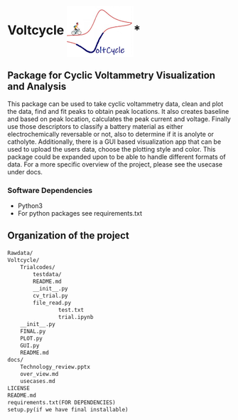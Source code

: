 # Voltcycle  <img align="center" src="images/Logo.png" width="150">* 
## Package for Cyclic Voltammetry Visualization and Analysis
This package can be used to take cyclic voltammetry data, clean and plot the data, find and fit peaks to obtain peak locations. It also creates baseline and based on peak location, calculates the peak current and voltage. Finally use those descriptors to classify a battery material as either electrochemically reversable or not, also to determine if it is anolyte or catholyte. Additionally, there is a GUI based visualization app that can be used to upload the users data, choose the plotting style and color. This package could be expanded upon to be able to handle different formats of data. For a more specific overview of the project, please see the usecase under docs. 

### Software Dependencies 
- Python3 
- For python packages see requirements.txt

## Organization of the project
``` 
Rawdata/
Voltcycle/ 
    Trialcodes/
        testdata/
        README.md
        __init__.py
        cv_trial.py
        file_read.py
				test.txt
				trial.ipynb
    __init__.py
    FINAL.py 
    PLOT.py
    GUI.py 
    README.md
docs/ 
    Technology_review.pptx
    over_view.md
    usecases.md
LICENSE
README.md
requirements.txt(FOR DEPENDENCIES)
setup.py(if we have final installable)
```
